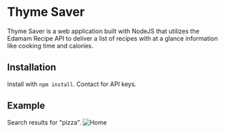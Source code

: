 # Thyme Saver
Thyme Saver is a web application built with NodeJS that utilizes the Edamam Recipe API to deliver a list of recipes with at a glance information like cooking time and calories. 

## Installation

Install with ```npm install```. 
Contact for API keys. 

## Example
Search results for "pizza". 
![Home](https://screenshotscdn.firefoxusercontent.com/images/8ad39051-98e0-4cea-b05c-08c059ddf23d.png)
